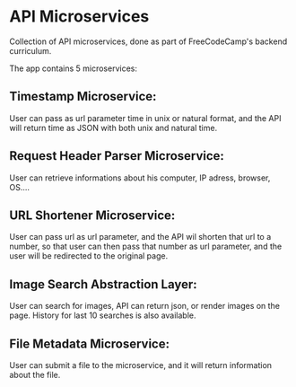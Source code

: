 # API Microservices

Collection of API microservices, done as part of FreeCodeCamp's backend curriculum.


The app contains 5 microservices:

## Timestamp Microservice:

User can pass as url parameter time in unix or natural format, and the API will return time as JSON with both unix and natural time.


## Request Header Parser Microservice:

User can retrieve informations about his computer, IP adress, browser, OS....


## URL Shortener Microservice:

User can pass url as url parameter, and the API wil shorten that url to a number, so that user can then pass that number as url parameter, and the user will be redirected to the original page.

## Image Search Abstraction Layer:

User can search for images, API can return json, or render images on the page.
History for last 10 searches is also available.

## File Metadata Microservice:

User can submit a file to the microservice, and it will return information about the file.
